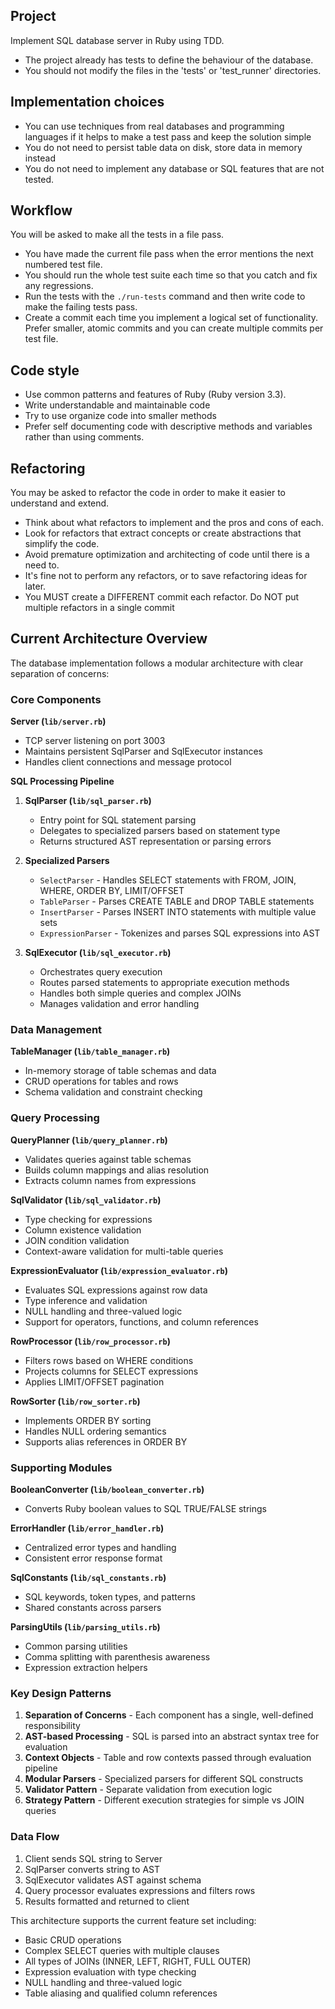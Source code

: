 ## Project

Implement SQL database server in Ruby using TDD.

+ The project already has tests to define the behaviour of the database.
+ You should not modify the files in the 'tests' or 'test_runner' directories.

## Implementation choices

+ You can use techniques from real databases and programming languages if it helps to make a test pass and keep the solution simple
+ You do not need to persist table data on disk, store data in memory instead
+ You do not need to implement any database or SQL features that are not tested.

## Workflow

You will be asked to make all the tests in a file pass.

+ You have made the current file pass when the error mentions the next numbered test file.
+ You should run the whole test suite each time so that you catch and fix any regressions.
+ Run the tests with the `./run-tests` command and then write code to make the failing tests pass.
+ Create a commit each time you implement a logical set of functionality. Prefer smaller, atomic commits and you can create multiple commits per test file.

## Code style

+ Use common patterns and features of Ruby (Ruby version 3.3).
+ Write understandable and maintainable code
+ Try to use organize code into smaller methods
+ Prefer self documenting code with descriptive methods and variables rather than using comments.

## Refactoring

You may be asked to refactor the code in order to make it easier to understand and extend.

+ Think about what refactors to implement and the pros and cons of each.
+ Look for refactors that extract concepts or create abstractions that simplify the code.
+ Avoid premature optimization and architecting of code until there is a need to.
+ It's fine not to perform any refactors, or to save refactoring ideas for later.
+ You MUST create a DIFFERENT commit each refactor. Do NOT put multiple refactors in a single commit

## Current Architecture Overview

The database implementation follows a modular architecture with clear separation of concerns:

### Core Components

**Server (`lib/server.rb`)**
- TCP server listening on port 3003
- Maintains persistent SqlParser and SqlExecutor instances
- Handles client connections and message protocol

**SQL Processing Pipeline**

1. **SqlParser (`lib/sql_parser.rb`)**
   - Entry point for SQL statement parsing
   - Delegates to specialized parsers based on statement type
   - Returns structured AST representation or parsing errors

2. **Specialized Parsers**
   - `SelectParser` - Handles SELECT statements with FROM, JOIN, WHERE, ORDER BY, LIMIT/OFFSET
   - `TableParser` - Parses CREATE TABLE and DROP TABLE statements  
   - `InsertParser` - Parses INSERT INTO statements with multiple value sets
   - `ExpressionParser` - Tokenizes and parses SQL expressions into AST

3. **SqlExecutor (`lib/sql_executor.rb`)**
   - Orchestrates query execution
   - Routes parsed statements to appropriate execution methods
   - Handles both simple queries and complex JOINs
   - Manages validation and error handling

### Data Management

**TableManager (`lib/table_manager.rb`)**
- In-memory storage of table schemas and data
- CRUD operations for tables and rows
- Schema validation and constraint checking

### Query Processing

**QueryPlanner (`lib/query_planner.rb`)**
- Validates queries against table schemas
- Builds column mappings and alias resolution
- Extracts column names from expressions

**SqlValidator (`lib/sql_validator.rb`)**
- Type checking for expressions
- Column existence validation
- JOIN condition validation
- Context-aware validation for multi-table queries

**ExpressionEvaluator (`lib/expression_evaluator.rb`)**
- Evaluates SQL expressions against row data
- Type inference and validation
- NULL handling and three-valued logic
- Support for operators, functions, and column references

**RowProcessor (`lib/row_processor.rb`)**
- Filters rows based on WHERE conditions
- Projects columns for SELECT expressions
- Applies LIMIT/OFFSET pagination

**RowSorter (`lib/row_sorter.rb`)**
- Implements ORDER BY sorting
- Handles NULL ordering semantics
- Supports alias references in ORDER BY

### Supporting Modules

**BooleanConverter (`lib/boolean_converter.rb`)**
- Converts Ruby boolean values to SQL TRUE/FALSE strings

**ErrorHandler (`lib/error_handler.rb`)**
- Centralized error types and handling
- Consistent error response format

**SqlConstants (`lib/sql_constants.rb`)**
- SQL keywords, token types, and patterns
- Shared constants across parsers

**ParsingUtils (`lib/parsing_utils.rb`)**
- Common parsing utilities
- Comma splitting with parenthesis awareness
- Expression extraction helpers

### Key Design Patterns

1. **Separation of Concerns** - Each component has a single, well-defined responsibility
2. **AST-based Processing** - SQL is parsed into an abstract syntax tree for evaluation
3. **Context Objects** - Table and row contexts passed through evaluation pipeline
4. **Modular Parsers** - Specialized parsers for different SQL constructs
5. **Validator Pattern** - Separate validation from execution logic
6. **Strategy Pattern** - Different execution strategies for simple vs JOIN queries

### Data Flow

1. Client sends SQL string to Server
2. SqlParser converts string to AST
3. SqlExecutor validates AST against schema
4. Query processor evaluates expressions and filters rows
5. Results formatted and returned to client

This architecture supports the current feature set including:
- Basic CRUD operations
- Complex SELECT queries with multiple clauses
- All types of JOINs (INNER, LEFT, RIGHT, FULL OUTER)
- Expression evaluation with type checking
- NULL handling and three-valued logic
- Table aliasing and qualified column references
